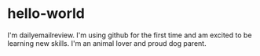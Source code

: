 # hello-world

I'm dailyemailreview. I'm using github for the first time and am excited to be learning new skills. I'm an animal lover and proud dog parent. 
